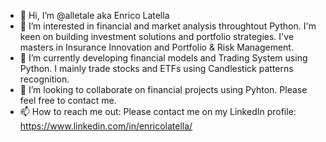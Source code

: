 - 👋 Hi, I’m @alletale aka Enrico Latella
- 👀 I’m interested in financial and market analysis throughtout Python. I'm keen on building investment solutions and portfolio strategies. I've masters in Insurance Innovation and Portfolio & Risk Management.
- 🌱 I’m currently developing financial models and Trading System using Python. I mainly trade stocks and ETFs using Candlestick patterns recognition. 
- 💞️ I’m looking to collaborate on financial projects using Pyhton. Please feel free to contact me. 
- 📫 How to reach me out: Please contact me on my LinkedIn profile: https://www.linkedin.com/in/enricolatella/

<!---
alletale/alletale is a ✨ special ✨ repository because its `README.md` (this file) appears on your GitHub profile.
You can click the Preview link to take a look at your changes.
--->

